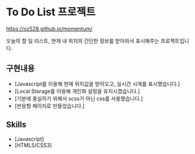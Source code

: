 # To Do List 프로젝트
https://oz528.github.io/momentum/

오늘의 할 일 리스트, 현재 내 위치의 간단한 정보를 받아와서 표시해주는 프로젝트입니다.

## 구현내용
- [Javascript를 이용해 현재 위치값을 받아오고, 실시간 시계를 표시했습니다.]
- [Local Storage를 이용해 개인화 설정을 유지시켰습니다.]
- [기본에 충실하기 위해서 scss가 아닌 css를 사용했습니다.]
- [반응형 페이지로 만들었습니다.]

## Skills
- [Javascript]
- [HTML5/CSS3]
